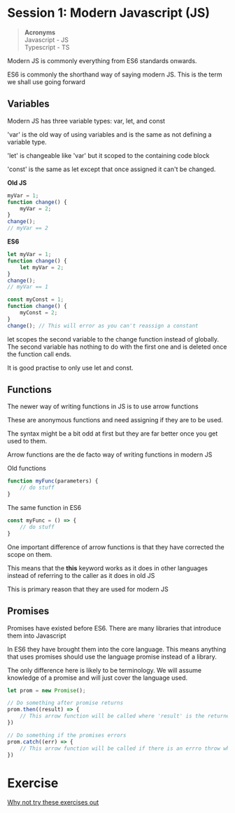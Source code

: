 # Session 1: Modern Javascript (JS)
> **Acronyms** \
> Javascript - JS \
> Typescript - TS

Modern JS is commonly everything from ES6 standards onwards.

ES6 is commonly the shorthand way of saying modern JS. This is the term we shall use going forward

## Variables
Modern JS has three variable types: var, let, and const

'var' is the old way of using variables and is the same as not defining a variable type.

'let' is changeable like 'var' but it scoped to the containing code block

'const' is the same as let except that once assigned it can't be changed.

**Old JS**
```javascript
myVar = 1;
function change() {
    myVar = 2;
}
change();
// myVar == 2
```
**ES6**
```javascript
let myVar = 1;
function change() {
    let myVar = 2;
}
change();
// myVar == 1

const myConst = 1;
function change() {
    myConst = 2;
}
change(); // This will error as you can't reassign a constant
```
let scopes the second variable to the change function instead of globally.
The second variable has nothing to do with the first one and is deleted once the function call ends.

It is good practise to only use let and const.

## Functions
The newer way of writing functions in JS is to use arrow functions

These are anonymous functions and need assigning if they are to be used.

The syntax might be a bit odd at first but they are far better once you get used to them.

Arrow functions are the de facto way of writing functions in modern JS

Old functions
```javascript
function myFunc(parameters) {
    // do stuff
}
```
The same function in ES6
```javascript
const myFunc = () => {
    // do stuff
}
```

One important difference of arrow functions is that they have corrected the scope on them.

This means that the **this** keyword works as it does in other languages instead of referring to the caller as it does in old JS

This is primary reason that they are used for modern JS

## Promises
Promises have existed before ES6. There are many libraries that introduce them into Javascript

In ES6 they have brought them into the core language. This means anything that uses promises should use the language promise instead of a library.

The only difference here is likely to be terminology. We will assume knowledge of a promise and will just cover the language used.

```javascript
let prom = new Promise();

// Do something after promise returns
prom.then((result) => {
    // This arrow function will be called where 'result' is the returned data
})

// Do something if the promises errors
prom.catch((err) => {
    // This arrow function will be called if there is an errro throw where err contains the error data
})
```
# Exercise
[Why not try these exercises out](es6-exercise.md)